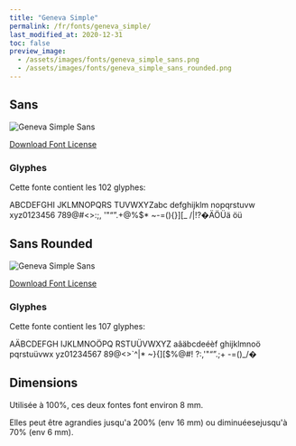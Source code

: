 ```yaml
---
title: "Geneva Simple"
permalink: /fr/fonts/geneva_simple/
last_modified_at: 2020-12-31
toc: false
preview_image:
  - /assets/images/fonts/geneva_simple_sans.png
  - /assets/images/fonts/geneva_simple_sans_rounded.png
---
```

## Sans

![Geneva Simple Sans](/assets/images/fonts/geneva_simple_sans.png)

[Download Font License](https://github.com/inkstitch/inkstitch/tree/main/fonts/geneva_simple/LICENSE)
### Glyphes

Cette fonte contient les 102 glyphes:

	
ABCDEFGHI
JKLMNOPQRS
TUVWXYZabc
defghijklm
nopqrstuvw
xyz0123456
789@#<>:;,
'"“”.+@%$*
~-=(){}][_
/\|!?�ÄÖÜä
öü



## Sans Rounded

![Geneva Simple Sans](/assets/images/fonts/geneva_simple_sans_rounded.png)

[Download Font License](https://github.com/inkstitch/inkstitch/tree/main/fonts/geneva_rounded/LICENSE)

### Glyphes

Cette fonte contient les 107 glyphes:

	
AÄBCDEFGH
IJKLMNOÖPQ
RSTUÜVWXYZ
aâäbcdeéèf
ghijklmnoö
pqrstuüvwx
yz01234567
89@<>`^|\*
~}{][$%@#!
?:,'"“”.;+
-=()_/�

## Dimensions

Utilisée à 100%, ces deux fontes font environ 8 mm.

Elles peut être agrandies jusqu'a 200% (env 16 mm) ou diminuéesejusqu'à 70% (env 6 mm).

